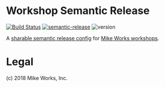 # Workshop Semantic Release

[![Build Status](https://travis-ci.org/mike-works/workshop-semantic-release-config.svg?branch=master)](https://travis-ci.org/mike-works/workshop-semantic-release-config)
[![semantic-release](https://img.shields.io/badge/%20%20%F0%9F%93%A6%F0%9F%9A%80-semantic--release-e10079.svg)](https://github.com/semantic-release/semantic-release)
![version](https://img.shields.io/npm/v/@mike-works/workshop-semantic-release-config.svg)

A [sharable semantic release config](https://semantic-release.gitbook.io/semantic-release/extending/shareable-configurations-list) for [Mike Works workshops](https://github.com/search?q=topic%3Acourse+org%3Amike-works&type=Repositories).

# Legal

(c) 2018 Mike Works, Inc.

